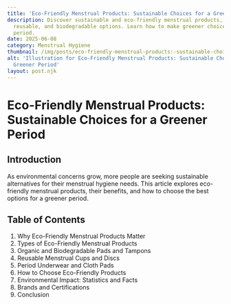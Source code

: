 ```yaml
---
title: 'Eco-Friendly Menstrual Products: Sustainable Choices for a Greener Period'
description: Discover sustainable and eco-friendly menstrual products, including organic,
  reusable, and biodegradable options. Learn how to make greener choices for your
  period.
date: 2025-06-08
category: Menstrual Hygiene
thumbnail: /img/posts/eco-friendly-menstrual-products:-sustainable-choices-for-a-greener-period.png
alt: 'Illustration for Eco-Friendly Menstrual Products: Sustainable Choices for a
  Greener Period'
layout: post.njk
---
```


# Eco-Friendly Menstrual Products: Sustainable Choices for a Greener Period

## Introduction
As environmental concerns grow, more people are seeking sustainable alternatives for their menstrual hygiene needs. This article explores eco-friendly menstrual products, their benefits, and how to choose the best options for a greener period.

## Table of Contents
1. Why Eco-Friendly Menstrual Products Matter
2. Types of Eco-Friendly Menstrual Products
3. Organic and Biodegradable Pads and Tampons
4. Reusable Menstrual Cups and Discs
5. Period Underwear and Cloth Pads
6. How to Choose Eco-Friendly Products
7. Environmental Impact: Statistics and Facts
8. Brands and Certifications
9. Conclusion

<!-- Article content will be expanded to reach 2000+ words in the next steps --> 